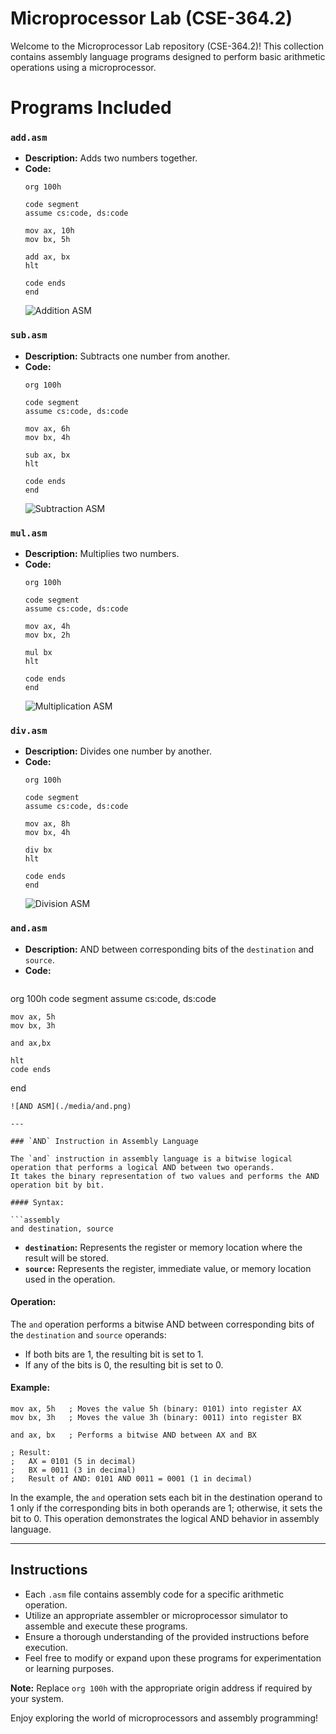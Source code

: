 

# Microprocessor Lab (CSE-364.2)

Welcome to the Microprocessor Lab repository (CSE-364.2)! 
This collection contains assembly language programs designed
 to perform basic arithmetic operations using a microprocessor.

# Programs Included 

### `add.asm`

- **Description:** Adds two numbers together.
- **Code:**
  ```assembly
  org 100h

  code segment
  assume cs:code, ds:code

  mov ax, 10h
  mov bx, 5h

  add ax, bx
  hlt

  code ends
  end

  ```
  ![Addition ASM](./media/add.png)

### `sub.asm`

- **Description:** Subtracts one number from another.
- **Code:**
  ```assembly
  org 100h

  code segment
  assume cs:code, ds:code

  mov ax, 6h
  mov bx, 4h

  sub ax, bx
  hlt

  code ends
  end
  ```
  ![Subtraction ASM](./media/sub.png)

### `mul.asm`

- **Description:** Multiplies two numbers.
- **Code:**
  ```assembly
  org 100h

  code segment
  assume cs:code, ds:code

  mov ax, 4h
  mov bx, 2h

  mul bx
  hlt

  code ends
  end
  ```
  ![Multiplication ASM](./media/mul.png)

### `div.asm`

- **Description:** Divides one number by another.
- **Code:**
  ```assembly
  org 100h

  code segment
  assume cs:code, ds:code

  mov ax, 8h
  mov bx, 4h

  div bx
  hlt

  code ends
  end
  ```
  ![Division ASM](./media/div.png)

### `and.asm`

- **Description:** AND between corresponding bits of the `destination` and `source`.
- **Code:**
  ```assembly
 org 100h
code segment
    assume cs:code, ds:code
    
    mov ax, 5h
    mov bx, 3h
    
    and ax,bx
    
    hlt
    code ends
end 

  ```
  ![AND ASM](./media/and.png)

---

### `AND` Instruction in Assembly Language

The `and` instruction in assembly language is a bitwise logical operation that performs a logical AND between two operands. 
It takes the binary representation of two values and performs the AND operation bit by bit.

#### Syntax:

```assembly
and destination, source
```

- **`destination`:** Represents the register or memory location where the result will be stored.
- **`source`:** Represents the register, immediate value, or memory location used in the operation.

#### Operation:

The `and` operation performs a bitwise AND between corresponding bits of the `destination` and `source` operands:

- If both bits are 1, the resulting bit is set to 1.
- If any of the bits is 0, the resulting bit is set to 0.

#### Example:

```assembly
mov ax, 5h   ; Moves the value 5h (binary: 0101) into register AX
mov bx, 3h   ; Moves the value 3h (binary: 0011) into register BX

and ax, bx   ; Performs a bitwise AND between AX and BX

; Result:
;   AX = 0101 (5 in decimal)
;   BX = 0011 (3 in decimal)
;   Result of AND: 0101 AND 0011 = 0001 (1 in decimal)
```

In the example, the `and` operation sets each bit in the destination operand to 1 only if the corresponding bits 
in both operands are 1; otherwise, it sets the bit to 0. This operation demonstrates the logical AND behavior in assembly language.

---
## Instructions

- Each `.asm` file contains assembly code for a specific arithmetic operation.
- Utilize an appropriate assembler or microprocessor simulator to assemble and execute these programs.
- Ensure a thorough understanding of the provided instructions before execution.
- Feel free to modify or expand upon these programs for experimentation or learning purposes.

**Note:** Replace `org 100h` with the appropriate origin address if required by your system.

Enjoy exploring the world of microprocessors and assembly programming!

